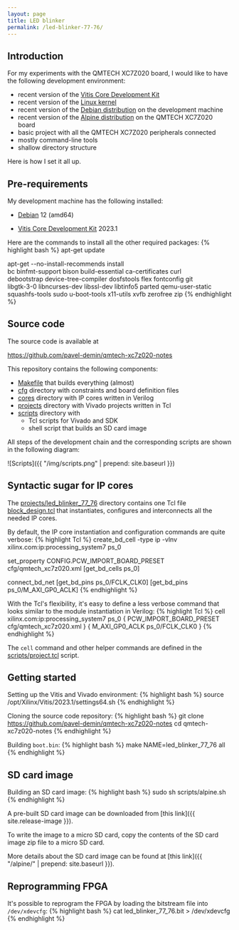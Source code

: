 ```yaml
---
layout: page
title: LED blinker
permalink: /led-blinker-77-76/
---
```


Introduction
-----

For my experiments with the QMTECH XC7Z020 board, I would like to have the following development environment:

 - recent version of the [Vitis Core Development Kit](https://www.xilinx.com/products/design-tools/vitis.html)
 - recent version of the [Linux kernel](https://www.kernel.org)
 - recent version of the [Debian distribution](https://www.debian.org/releases/bookworm) on the development machine
 - recent version of the [Alpine distribution](https://alpinelinux.org) on the QMTECH XC7Z020 board
 - basic project with all the QMTECH XC7Z020 peripherals connected
 - mostly command-line tools
 - shallow directory structure

Here is how I set it all up.

Pre-requirements
-----

My development machine has the following installed:

 - [Debian](https://www.debian.org/releases/bookworm) 12 (amd64)

 - [Vitis Core Development Kit](https://www.xilinx.com/products/design-tools/vitis.html) 2023.1

Here are the commands to install all the other required packages:
{% highlight bash %}
apt-get update

apt-get --no-install-recommends install \
  bc binfmt-support bison build-essential ca-certificates curl \
  debootstrap device-tree-compiler dosfstools flex fontconfig git \
  libgtk-3-0 libncurses-dev libssl-dev libtinfo5 parted qemu-user-static \
  squashfs-tools sudo u-boot-tools x11-utils xvfb zerofree zip
{% endhighlight %}

Source code
-----

The source code is available at

<https://github.com/pavel-demin/qmtech-xc7z020-notes>

This repository contains the following components:

 - [Makefile](https://github.com/pavel-demin/qmtech-xc7z020-notes/blob/main/Makefile) that builds everything (almost)
 - [cfg](https://github.com/pavel-demin/qmtech-xc7z020-notes/tree/main/cfg) directory with constraints and board definition files
 - [cores](https://github.com/pavel-demin/qmtech-xc7z020-notes/tree/main/cores) directory with IP cores written in Verilog
 - [projects](https://github.com/pavel-demin/qmtech-xc7z020-notes/tree/main/projects) directory with Vivado projects written in Tcl
 - [scripts](https://github.com/pavel-demin/qmtech-xc7z020-notes/tree/main/scripts) directory with
   - Tcl scripts for Vivado and SDK
   - shell script that builds an SD card image

All steps of the development chain and the corresponding scripts are shown in the following diagram:

![Scripts]({{ "/img/scripts.png" | prepend: site.baseurl }})

Syntactic sugar for IP cores
-----

The [projects/led_blinker_77_76](https://github.com/pavel-demin/qmtech-xc7z020-notes/tree/main/projects/led_blinker_77_76) directory contains one Tcl file [block_design.tcl](https://github.com/pavel-demin/qmtech-xc7z020-notes/blob/main/projects/led_blinker_77_76/block_design.tcl) that instantiates, configures and interconnects all the needed IP cores.

By default, the IP core instantiation and configuration commands are quite verbose:
{% highlight Tcl %}
create_bd_cell -type ip -vlnv xilinx.com:ip:processing_system7 ps_0

set_property CONFIG.PCW_IMPORT_BOARD_PRESET cfg/qmtech_xc7z020.xml [get_bd_cells ps_0]

connect_bd_net [get_bd_pins ps_0/FCLK_CLK0] [get_bd_pins ps_0/M_AXI_GP0_ACLK]
{% endhighlight %}

With the Tcl's flexibility, it's easy to define a less verbose command that looks similar to the module instantiation in Verilog:
{% highlight Tcl %}
cell xilinx.com:ip:processing_system7 ps_0 {
  PCW_IMPORT_BOARD_PRESET cfg/qmtech_xc7z020.xml
} {
  M_AXI_GP0_ACLK ps_0/FCLK_CLK0
}
{% endhighlight %}

The `cell` command and other helper commands are defined in the [scripts/project.tcl](https://github.com/pavel-demin/qmtech-xc7z020-notes/blob/main/scripts/project.tcl) script.

Getting started
-----

Setting up the Vitis and Vivado environment:
{% highlight bash %}
source /opt/Xilinx/Vitis/2023.1/settings64.sh
{% endhighlight %}

Cloning the source code repository:
{% highlight bash %}
git clone https://github.com/pavel-demin/qmtech-xc7z020-notes
cd qmtech-xc7z020-notes
{% endhighlight %}

Building `boot.bin`:
{% highlight bash %}
make NAME=led_blinker_77_76 all
{% endhighlight %}

SD card image
-----

Building an SD card image:
{% highlight bash %}
sudo sh scripts/alpine.sh
{% endhighlight %}

A pre-built SD card image can be downloaded from [this link]({{ site.release-image }}).

To write the image to a micro SD card, copy the contents of the SD card image zip file to a micro SD card.

More details about the SD card image can be found at [this link]({{ "/alpine/" | prepend: site.baseurl }}).

Reprogramming FPGA
-----

It's possible to reprogram the FPGA by loading the bitstream file into `/dev/xdevcfg`:
{% highlight bash %}
cat led_blinker_77_76.bit > /dev/xdevcfg
{% endhighlight %}

